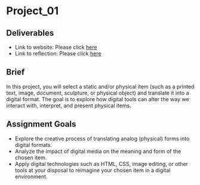 # Project_01

## Deliverables
- Link to website: Please click [here](https://lauren-tsao-dhss-ga-1122-2025spring-001.github.io/Project_01/)
- Link to reflection: Please click [here](https://drive.google.com/file/d/1uBrpVasuTPaVX0bK6FyYZ-1A0eTLk_Na/view?usp=sharing)

## Brief
In this project, you will select a static and/or physical item (such as a printed text, image, document, sculpture, or physical object) and translate it into a digital format. The goal is to explore how digital tools can alter the way we interact with, interpret, and present physical items.

## Assignment Goals
- Explore the creative process of translating analog (physical) forms into digital formats.
- Analyze the impact of digital media on the meaning and form of the chosen item.
- Apply digital technologies such as HTML, CSS, image editing, or other tools at your disposal to reimagine your chosen item in a digital environment.
